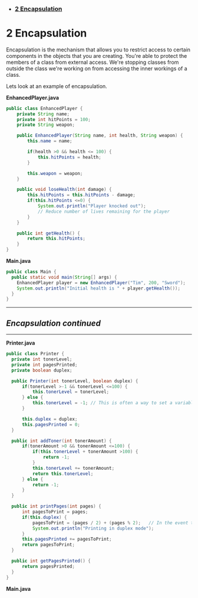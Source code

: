 - ### [2 Encapsulation](#2_Encapsulation)

# <a name="2_Encalpsulation"></a> 2 Encapsulation

Encapsulation is the mechanism that allows you to restrict access to certain components in the objects that you are creating. You're able to protect the members of a class from external access. We're stopping classes from outside the class we're working on from accessing the inner workings of a class.

Lets look at an example of encapsulation.

**EnhancedPlayer.java**

```java
public class EnhancedPlayer {
    private String name;
    private int hitPoints = 100;
    private String weapon;

    public EnhancedPlayer(String name, int health, String weapon) {
        this.name = name;

        if(health >0 && health <= 100) {
            this.hitPoints = health;
        }

        this.weapon = weapon;
    }

    public void loseHealth(int damage) {
        this.hitPoints = this.hitPoints - damage;
        if(this.hitPoints <=0) {
            System.out.println("Player knocked out");
            // Reduce number of lives remaining for the player
        }
    }

    public int getHealth() {
        return this.hitPoints;
    }
}
```

**Main.java**

```java
public class Main {
  public static void main(String[] args) {
    EnhancedPlayer player = new EnhancedPlayer("Tim", 200, "Sword");
    System.out.println("Initial health is " + player.getHealth());
  }
}
```

---

## _Encapsulation continued_

---

**Printer.java**

```java
public class Printer {
  private int tonerLevel;
  private int pagesPrinted;
  private boolean duplex;

  public Printer(int tonerLevel, boolean duplex) {
      if(tonerLevel >-1 && tonerLevel <=100) {
          this.tonerLevel = tonerLevel;
      } else {
          this.tonerLevel = -1; // This is often a way to set a variable if it doesnt fulfill some validation, set it to -1
      }

      this.duplex = duplex;
      this.pagesPrinted = 0;
  }

  public int addToner(int tonerAmount) {
      if(tonerAmount >0 && tonerAmount <=100) {
          if(this.tonerLevel + tonerAmount >100) {
              return -1;
          }
          this.tonerLevel += tonerAmount;
          return this.tonerLevel;
      } else {
          return -1;
      }
  }

  public int printPages(int pages) {
      int pagesToPrint = pages;
      if(this.duplex) {
          pagesToPrint = (pages / 2) + (pages % 2);   // In the event that the pages to print is an odd amount (5) the remainder will be 1
          System.out.println("Printing in duplex mode");
      }
      this.pagesPrinted += pagesToPrint;
      return pagesToPrint;
  }

  public int getPagesPrinted() {
      return pagesPrinted;
  }
}
```

**Main.java**

```java

```
